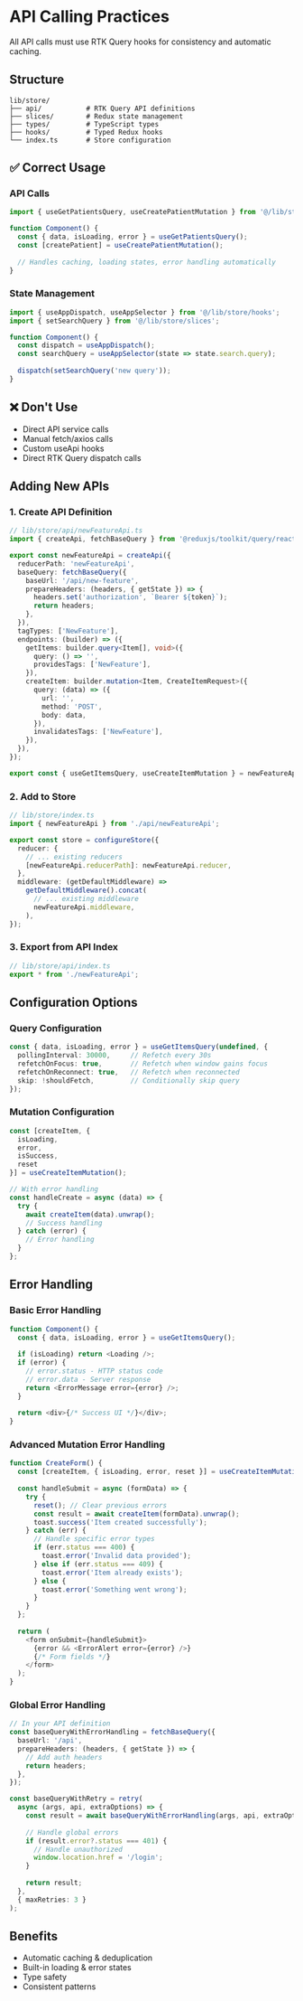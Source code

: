 # API Calling Practices

All API calls must use RTK Query hooks for consistency and automatic caching.

## Structure
```
lib/store/
├── api/           # RTK Query API definitions
├── slices/        # Redux state management
├── types/         # TypeScript types
├── hooks/         # Typed Redux hooks
└── index.ts       # Store configuration
```

## ✅ Correct Usage

### API Calls
```typescript
import { useGetPatientsQuery, useCreatePatientMutation } from '@/lib/store/api';

function Component() {
  const { data, isLoading, error } = useGetPatientsQuery();
  const [createPatient] = useCreatePatientMutation();
  
  // Handles caching, loading states, error handling automatically
}
```

### State Management
```typescript
import { useAppDispatch, useAppSelector } from '@/lib/store/hooks';
import { setSearchQuery } from '@/lib/store/slices';

function Component() {
  const dispatch = useAppDispatch();
  const searchQuery = useAppSelector(state => state.search.query);
  
  dispatch(setSearchQuery('new query'));
}
```

## ❌ Don't Use
- Direct API service calls
- Manual fetch/axios calls
- Custom useApi hooks
- Direct RTK Query dispatch calls

## Adding New APIs

### 1. Create API Definition
```typescript
// lib/store/api/newFeatureApi.ts
import { createApi, fetchBaseQuery } from '@reduxjs/toolkit/query/react';

export const newFeatureApi = createApi({
  reducerPath: 'newFeatureApi',
  baseQuery: fetchBaseQuery({
    baseUrl: '/api/new-feature',
    prepareHeaders: (headers, { getState }) => {
      headers.set('authorization', `Bearer ${token}`);
      return headers;
    },
  }),
  tagTypes: ['NewFeature'],
  endpoints: (builder) => ({
    getItems: builder.query<Item[], void>({
      query: () => '',
      providesTags: ['NewFeature'],
    }),
    createItem: builder.mutation<Item, CreateItemRequest>({
      query: (data) => ({
        url: '',
        method: 'POST',
        body: data,
      }),
      invalidatesTags: ['NewFeature'],
    }),
  }),
});

export const { useGetItemsQuery, useCreateItemMutation } = newFeatureApi;
```

### 2. Add to Store
```typescript
// lib/store/index.ts
import { newFeatureApi } from './api/newFeatureApi';

export const store = configureStore({
  reducer: {
    // ... existing reducers
    [newFeatureApi.reducerPath]: newFeatureApi.reducer,
  },
  middleware: (getDefaultMiddleware) =>
    getDefaultMiddleware().concat(
      // ... existing middleware
      newFeatureApi.middleware,
    ),
});
```

### 3. Export from API Index
```typescript
// lib/store/api/index.ts
export * from './newFeatureApi';
```

## Configuration Options

### Query Configuration
```typescript
const { data, isLoading, error } = useGetItemsQuery(undefined, {
  pollingInterval: 30000,     // Refetch every 30s
  refetchOnFocus: true,       // Refetch when window gains focus
  refetchOnReconnect: true,   // Refetch when reconnected
  skip: !shouldFetch,         // Conditionally skip query
});
```

### Mutation Configuration
```typescript
const [createItem, { 
  isLoading, 
  error, 
  isSuccess, 
  reset 
}] = useCreateItemMutation();

// With error handling
const handleCreate = async (data) => {
  try {
    await createItem(data).unwrap();
    // Success handling
  } catch (error) {
    // Error handling
  }
};
```

## Error Handling

### Basic Error Handling
```typescript
function Component() {
  const { data, isLoading, error } = useGetItemsQuery();
  
  if (isLoading) return <Loading />;
  if (error) {
    // error.status - HTTP status code
    // error.data - Server response
    return <ErrorMessage error={error} />;
  }
  
  return <div>{/* Success UI */}</div>;
}
```

### Advanced Mutation Error Handling
```typescript
function CreateForm() {
  const [createItem, { isLoading, error, reset }] = useCreateItemMutation();
  
  const handleSubmit = async (formData) => {
    try {
      reset(); // Clear previous errors
      const result = await createItem(formData).unwrap();
      toast.success('Item created successfully');
    } catch (err) {
      // Handle specific error types
      if (err.status === 400) {
        toast.error('Invalid data provided');
      } else if (err.status === 409) {
        toast.error('Item already exists');
      } else {
        toast.error('Something went wrong');
      }
    }
  };
  
  return (
    <form onSubmit={handleSubmit}>
      {error && <ErrorAlert error={error} />}
      {/* Form fields */}
    </form>
  );
}
```

### Global Error Handling
```typescript
// In your API definition
const baseQueryWithErrorHandling = fetchBaseQuery({
  baseUrl: '/api',
  prepareHeaders: (headers, { getState }) => {
    // Add auth headers
    return headers;
  },
});

const baseQueryWithRetry = retry(
  async (args, api, extraOptions) => {
    const result = await baseQueryWithErrorHandling(args, api, extraOptions);
    
    // Handle global errors
    if (result.error?.status === 401) {
      // Handle unauthorized
      window.location.href = '/login';
    }
    
    return result;
  },
  { maxRetries: 3 }
);
```

## Benefits
- Automatic caching & deduplication
- Built-in loading & error states
- Type safety
- Consistent patterns 